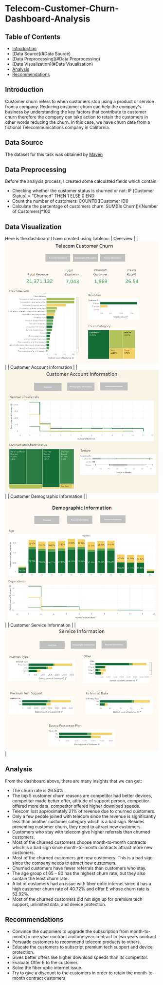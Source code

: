 # Telecom-Customer-Churn-Dashboard-Analysis

## Table of Contents
- [Introduction](#Introduction)
- [Data Source](#Data Source)
- [Data Preprocessing](#Data Preprocessing)
- [Data Visualization](#Data Visualization)
- [Analysis](#Analysis)
- [Recommendations](#Recommendations)

## Introduction
Customer churn refers to when customers stop using a product or service from a company. Reducing customer churn can help the company's business by understanding the key factors that contribute to customer churn therefore the company can take action to retain the customers in other words reducing the churn. In this case, we have churn data from a fictional Telecommunications company in California. 

## Data Source
The dataset for this task was obtained by [Maven](https://mavenanalytics.io/data-playground?page=2&pageSize=5) 

## Data Preprocessing
Before the analysis process, I created some calculated fields which contain:
- Checking whether the customer status is churned or not: IF [Customer Status] = "Churned" THEN 1 ELSE 0 END
- Count the number of customers: COUNTD([Customer ID])
- Calculate the percentage of customers churn: SUM([Is Churn])/[Number of Customers]*100

## Data Visualization
Here is the dashboard I have created using Tableau:
| Overview |
|![Customer Churn Overview](https://github.com/alfi0120/Telecom-Customer-Churn-Dashboard-Analysis/blob/d75a3138ad6648279f1aeec34b827905d3f1d2e3/Customer%20Churn%20Overview.png)|
| Customer Account Information |
|![Customer Account Information](https://github.com/alfi0120/Telecom-Customer-Churn-Dashboard-Analysis/blob/d75a3138ad6648279f1aeec34b827905d3f1d2e3/Customer%20Account%20Information.png)|
| Customer Demographic Information |
|![Demographic Information](https://github.com/alfi0120/Telecom-Customer-Churn-Dashboard-Analysis/blob/d75a3138ad6648279f1aeec34b827905d3f1d2e3/Demographic%20Information.png)|
| Customer Service Information |
|![Service Information](https://github.com/alfi0120/Telecom-Customer-Churn-Dashboard-Analysis/blob/d75a3138ad6648279f1aeec34b827905d3f1d2e3/Service%20Information.png)|

## Analysis
From the dashboard above, there are many insights that we can get:
- The churn rate is 26.54%.
- The top 5 customer churn reasons are competitor had better devices, competitor made better offer, attitude of support person, competitor offered more data, competitor offered higher download speeds.
- Telecom lost approximately 21% of revenue due to churned customers.
- Only a few people joined with telecom since the revenue is significantly less than another customer category which is a bad sign. Besides preventing customer churn, they need to attract new customers.
- Customers who stay with telecom give higher referrals than churned customers.
- Most of the churned customers choose month-to-month contracts which is a bad sign since month-to-month contracts attract more new customers.
- Most of the churned customers are new customers. This is a bad sign since the company needs to attract new customers.
- Churned customers have fewer referrals than customers who stay.
- The age group of 65 – 80 has the highest churn rate, but they also contain the least churn rate.
- A lot of customers had an issue with fiber optic internet since it has a high customer churn rate of 40.72% and offer E whose churn rate is 52.92%.
- Most of the churned customers did not sign up for premium tech support, unlimited data, and device protection.

## Recommendations
- Convince the customers to upgrade the subscription from month-to-month to one year contract and one year contract to two years contract.
- Persuade customers to recommend telecom products to others.
- Educate the customers to subscript premium tech support and device protection.
-	Gives better offers like higher download speeds than its competitor.
-	Evaluate Offer E to the customer.
-	Solve the fiber optic internet issue.
-	Try to give a discount to the customers in order to retain the month-to-month contract customers.
